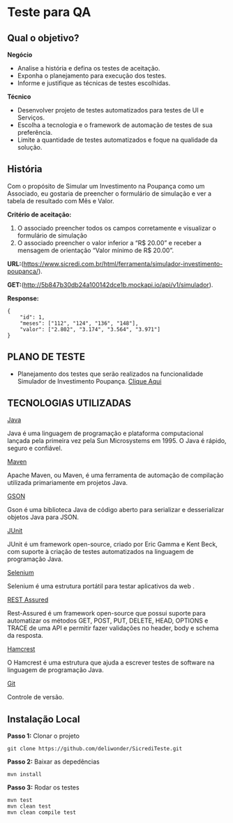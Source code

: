 # Teste para QA
 

## Qual o objetivo?
**Negócio**

- Analise a história e defina os testes de aceitação.
- Exponha o planejamento para execução dos testes.
- Informe e justifique as técnicas de testes escolhidas.

**Técnico**

- Desenvolver projeto de testes automatizados para testes de UI e Serviços.
- Escolha a tecnologia e o framework de automação de testes de sua preferência.
- Limite a quantidade de testes automatizados e foque na qualidade da solução.

## História
Com o propósito de Simular um Investimento na Poupança
como um Associado,
eu gostaria de preencher o formulário de simulação
e ver a tabela de resultado com Mês e Valor.

**Critério de aceitação:**

1. O associado preencher todos os campos corretamente e visualizar o formulário de simulação
2. O associado preencher o valor inferior a “R$ 20.00” e receber a mensagem de orientação “Valor mínimo de R$ 20.00”.

**URL:**(https://www.sicredi.com.br/html/ferramenta/simulador-investimento-poupanca/). 

**GET:**(http://5b847b30db24a100142dce1b.mockapi.io/api/v1/simulador). 

**Response:**

```
{
    "id": 1,
    "meses": ["112", "124", "136", "148"],
    "valor": ["2.802", "3.174", "3.564", "3.971"]
}
```
## PLANO DE TESTE

- Planejamento dos testes que serão realizados na funcionalidade Simulador de Investimento Poupança. [Clique Aqui](./Plano_de_Teste/Plano_de_Teste_Sicredi_Deliane.pdf)

## TECNOLOGIAS UTILIZADAS

[Java](https://www.java.com/pt_BR/download/faq/whatis_java.xml)

Java é uma linguagem de programação e plataforma computacional lançada pela primeira vez pela Sun Microsystems em 1995. O Java é rápido, seguro e confiável.

[Maven](https://maven.apache.org/what-is-maven.html)

Apache Maven, ou Maven, é uma ferramenta de automação de compilação utilizada primariamente em projetos Java.

[GSON](https://github.com/google/gson)

Gson é uma biblioteca Java de código aberto para serializar e desserializar objetos Java para JSON.

[JUnit](https://junit.org/junit4/)

JUnit é um framework open-source, criado por Eric Gamma e Kent Beck, com suporte à criação de testes automatizados na linguagem de programação Java.

[Selenium](https://www.selenium.dev/)

Selenium é uma estrutura portátil para testar aplicativos da web . 

[REST Assured](http://rest-assured.io/)

Rest-Assured é um framework open-source que possui suporte para automatizar os métodos GET, POST, PUT, DELETE, HEAD, OPTIONS e TRACE de uma API e permitir fazer validações no header, body e schema da resposta.

[Hamcrest](http://hamcrest.org/)

O Hamcrest é uma estrutura que ajuda a escrever testes de software na linguagem de programação Java. 

[Git](https://github.com/)

Controle de versão.

## Instalação Local

**Passo 1:** Clonar o projeto  

```
git clone https://github.com/deliwonder/SicrediTeste.git

```
**Passo 2:** Baixar as depedências 

```
mvn install

```

**Passo 3:** Rodar os testes

```
mvn test
mvn clean test
mvn clean compile test
```
